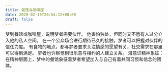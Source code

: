 ```yaml
---
title: 餐馆与咖啡屋
date: 2020-02-15T20:54:12+08:00
draft: false
---
```


梦到餐馆或咖啡屋，说明梦者需要伙伴。
他害怕独处，但同时又不愿有人过分介入他的私人空间。
在一个公众场合进行期待已久的接触，梦者可以把握对伙伴的信任力度。
有食物的地点，都与梦者要求关注情感的愿望有关，社交需求在那里可以得到满足。
梦者也许察觉到很乐意与相约的人建立关系。
潜意识精神象征：在精神层面上，梦中的餐馆象征着梦者希望加入与自己有着共同习惯和信念的团体。
